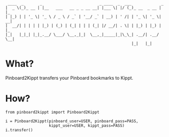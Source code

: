     ____  _       _                         _ ____  _  ___             _   
    |  _ \(_)_ __ | |__   ___   __ _ _ __ __| |___ \| |/ (_)_ __  _ __ | |_ 
    | |_) | | '_ \| '_ \ / _ \ / _` | '__/ _` | __) | ' /| | '_ \| '_ \| __|
    |  __/| | | | | |_) | (_) | (_| | | | (_| |/ __/| . \| | |_) | |_) | |_ 
    |_|   |_|_| |_|_.__/ \___/ \__,_|_|  \__,_|_____|_|\_\_| .__/| .__/ \__|
                                                           |_|   |_|        


# What?

Pinboard2Kippt transfers your Pinboard bookmarks to Kippt.

# How?

    from pinboard2kippt import Pinboard2Kippt

    i = Pinboard2Kippt(pinboard_user=USER, pinboard_pass=PASS,
                       kippt_user=USER, kippt_pass=PASS)
    i.transfer()